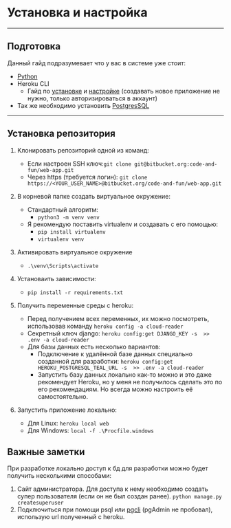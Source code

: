 # Установка и настройка

---

## Подготовка

Данный гайд подразумевает что у вас в системе уже стоит:

- [Python](https://www.python.org/downloads/)
- Heroku CLI
  - Гайд по [установке](https://devcenter.heroku.com/articles/heroku-cli#download-and-install) и [настройке](<https://devcenter.heroku.com/articles/heroku-cli#getting-started>) (создавать новое приложение не нужно, только авторизироваться в аккаунт)
- Так же необходимо установить [PostgresSQL](https://www.postgresql.org/download/)

---

## Установка репозитория

1. Клонировать репозиторий одной из команд:
    - Если настроен SSH ключ:``` git clone git@bitbucket.org:code-and-fun/web-app.git ```
    - Через https (требуется логин): ``` git clone https://<YOUR_USER_NAME>@bitbucket.org/code-and-fun/web-app.git ```

2. В корневой папке создать виртуальное окружение:
    - Стандартный алгоритм:
        - ```python3 -m venv venv```
    - Я рекомендую поставить virtualenv и создавать с его помощью:
        - ``` pip install virtualenv ```
        - ``` virtualenv venv ```
3. Активировать виртуальное окружение
    - ```.\venv\Scripts\activate```
4. Установаить зависимости:
    - ``` pip install -r requirements.txt ```
5. Получить переменные среды с heroku:
    - Перед получением всех переменных, их можно посмотреть, использовав команду ``` heroku config -a cloud-reader ```
    - Секретный ключ django: ``` heroku config:get DJANGO_KEY -s  >> .env -a cloud-reader ```
    - Для базы данных есть несколько вариантов:
        - Подключение к удалённой базе данных специально созданной для разработки: ``` heroku config:get HEROKU_POSTGRESQL_TEAL_URL -s  >> .env -a cloud-reader ```
        - Запустить базу данных локально как-то можно и это даже рекомендует Heroku, но у меня не получилось сделать это по его рекомендациям. Но всегда можно настроить её самостоятельно.
6. Запустить приложение локально:
    - Для Linux: ``` heroku local web ```
    - Для Windows: ``` local -f .\Procfile.windows ```

## Важные заметки

При разработке локально доступ к бд для разработки можно будет получить несколькими способами:

1. Сайт администратора. Для доступа к нему необходимо создать супер пользователя (если он не был создан ранее). ``` python manage.py createsuperuser ```
2. Подключиться при помощи psql или [pgcli](https://www.pgcli.com) (pgAdmin не пробовал), использую url полученный с heroku.
